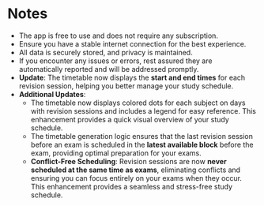 # Notes

- The app is free to use and does not require any subscription.
- Ensure you have a stable internet connection for the best experience.
- All data is securely stored, and privacy is maintained.
- If you encounter any issues or errors, rest assured they are automatically reported and will be addressed promptly.
- **Update**: The timetable now displays the **start and end times** for each revision session, helping you better manage your study schedule.
- **Additional Updates**:
  - The timetable now displays colored dots for each subject on days with revision sessions and includes a legend for easy reference. This enhancement provides a quick visual overview of your study schedule.
  - The timetable generation logic ensures that the last revision session before an exam is scheduled in the **latest available block** before the exam, providing optimal preparation for your exams.
  - **Conflict-Free Scheduling**: Revision sessions are now **never scheduled at the same time as exams**, eliminating conflicts and ensuring you can focus entirely on your exams when they occur. This enhancement provides a seamless and stress-free study schedule.